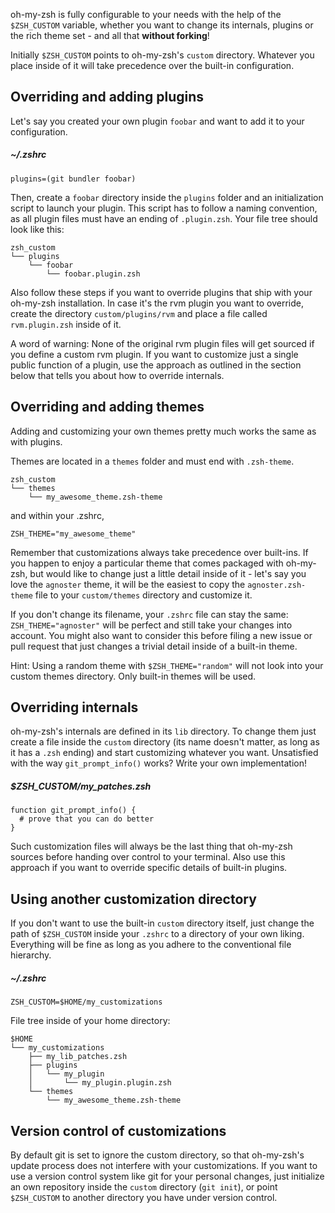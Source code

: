 oh-my-zsh is fully configurable to your needs with the help of the `$ZSH_CUSTOM` variable, whether you want to change its internals, plugins or the rich theme set - and all that **without forking**!

Initially `$ZSH_CUSTOM` points to oh-my-zsh's `custom` directory. Whatever you place inside of it will take precedence over the built-in configuration.

## Overriding and adding plugins

Let's say you created your own plugin `foobar` and want to add it to your configuration.

##### _~/.zshrc_
```shell
plugins=(git bundler foobar)
```

Then, create a `foobar` directory inside the `plugins` folder and an initialization script to launch your plugin. This script has to follow a naming convention, as all plugin files must have an ending of `.plugin.zsh`. Your file tree should look like this:

```
zsh_custom
└── plugins
    └── foobar
        └── foobar.plugin.zsh
```

Also follow these steps if you want to override plugins that ship with your oh-my-zsh installation. In case it's the rvm plugin you want to override, create the directory `custom/plugins/rvm` and place a file called `rvm.plugin.zsh` inside of it.

A word of warning: None of the original rvm plugin files will get sourced if you define a custom rvm plugin. If you want to customize just a single public function of a plugin, use the approach as outlined in the section below that tells you about how to override internals.

## Overriding and adding themes

Adding and customizing your own themes pretty much works the same as with plugins.

Themes are located in a `themes` folder and must end with `.zsh-theme`.

```
zsh_custom
└── themes
    └── my_awesome_theme.zsh-theme
```

and within your .zshrc,

```shell
ZSH_THEME="my_awesome_theme"
```

Remember that customizations always take precedence over built-ins. If you happen to enjoy a particular theme that comes packaged with oh-my-zsh, but would like to change just a little detail inside of it - let's say you love the `agnoster` theme, it will be the easiest to copy the `agnoster.zsh-theme` file to your `custom/themes` directory and customize it.

If you don't change its filename, your `.zshrc` file can stay the same: `ZSH_THEME="agnoster"` will be perfect and still take your changes into account. You might also want to consider this before filing a new issue or pull request that just changes a trivial detail inside of a built-in theme.

Hint: Using a random theme with `$ZSH_THEME="random"` will not look into your custom themes directory. Only built-in themes will be used.

## Overriding internals

oh-my-zsh's internals are defined in its `lib` directory. To change them just create a file inside the `custom` directory (its name doesn't matter, as long as it has a `.zsh` ending) and start customizing whatever you want. Unsatisfied with the way `git_prompt_info()` works? Write your own implementation!

##### _$ZSH_CUSTOM/my_patches.zsh_
```shell
function git_prompt_info() {
  # prove that you can do better
}
```

Such customization files will always be the last thing that oh-my-zsh sources before handing over control to your terminal. Also use this approach if you want to override specific details of built-in plugins.

## Using another customization directory

If you don't want to use the built-in `custom` directory itself, just change the path of `$ZSH_CUSTOM` inside your `.zshrc` to a directory of your own liking. Everything will be fine as long as you adhere to the conventional file hierarchy.

##### _~/.zshrc_
```shell
ZSH_CUSTOM=$HOME/my_customizations
```

File tree inside of your home directory:

```
$HOME
└── my_customizations
    ├── my_lib_patches.zsh
    ├── plugins
    │   └── my_plugin
    │       └── my_plugin.plugin.zsh
    └── themes
        └── my_awesome_theme.zsh-theme
```

## Version control of customizations

By default git is set to ignore the custom directory, so that oh-my-zsh's update process does not interfere with your customizations. If you want to use a version control system like git for your personal changes, just initialize an own repository inside the `custom` directory (`git init`), or point `$ZSH_CUSTOM` to another directory you have under version control.
